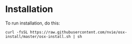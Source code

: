 # Installation

To run installation, do this:

    curl -fsSL https://raw.githubusercontent.com/nvie/osx-install/master/osx-install.sh | sh

